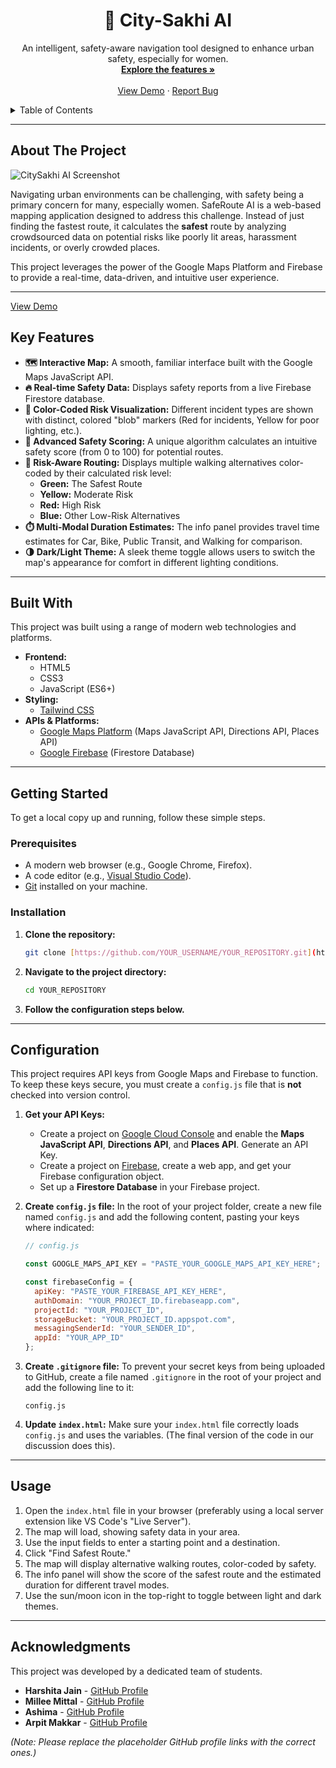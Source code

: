 <div align="center">
  <h1 align="center">📍 City-Sakhi AI</h1>
  <p align="center">
    An intelligent, safety-aware navigation tool designed to enhance urban safety, especially for women.
    <br />
    <a href="#about-the-project"><strong>Explore the features »</strong></a>
    <br />
    <br />
    <a href="https://arpitmakkar12.github.io/City-Sakhi-AI/">View Demo</a>
    ·
    <a href="https://github.com/ArpitMakkar12/City-Sakhi-AI/issues">Report Bug</a>
  </p>
</div>

<details>
  <summary>Table of Contents</summary>
  <ol>
    <li><a href="#about-the-project">About The Project</a></li>
    <li><a href="#key-features">Key Features</a></li>
    <li><a href="#built-with">Built With</a></li>
    <li><a href="#getting-started">Getting Started</a></li>
    <li><a href="#configuration">Configuration</a></li>
    <li><a href="#usage">Usage</a></li>
    <li><a href="#acknowledgments">Acknowledgments</a></li>
  </ol>
</details>

---

## About The Project

![CitySakhi AI Screenshot](https://drive.google.com/file/d/1ZzlAVbSeO4VfIgLa04A5q_q2HKKyohHM/view?usp=drive_link)

Navigating urban environments can be challenging, with safety being a primary concern for many, especially women. SafeRoute AI is a web-based mapping application designed to address this challenge. Instead of just finding the fastest route, it calculates the **safest** route by analyzing crowdsourced data on potential risks like poorly lit areas, harassment incidents, or overly crowded places.

This project leverages the power of the Google Maps Platform and Firebase to provide a real-time, data-driven, and intuitive user experience.

---
<a href="https://arpitmakkar12.github.io/City-Sakhi-AI/">View Demo</a>

## Key Features

* **🗺️ Interactive Map:** A smooth, familiar interface built with the Google Maps JavaScript API.
* **🔥 Real-time Safety Data:** Displays safety reports from a live Firebase Firestore database.
* **🎨 Color-Coded Risk Visualization:** Different incident types are shown with distinct, colored "blob" markers (Red for incidents, Yellow for poor lighting, etc.).
* **💯 Advanced Safety Scoring:** A unique algorithm calculates an intuitive safety score (from 0 to 100) for potential routes.
* **🚦 Risk-Aware Routing:** Displays multiple walking alternatives color-coded by their calculated risk level:
    * **Green:** The Safest Route
    * **Yellow:** Moderate Risk
    * **Red:** High Risk
    * **Blue:** Other Low-Risk Alternatives
* **⏱️ Multi-Modal Duration Estimates:** The info panel provides travel time estimates for Car, Bike, Public Transit, and Walking for comparison.
* **🌗 Dark/Light Theme:** A sleek theme toggle allows users to switch the map's appearance for comfort in different lighting conditions.

---

## Built With

This project was built using a range of modern web technologies and platforms.

* **Frontend:**
    * HTML5
    * CSS3
    * JavaScript (ES6+)
* **Styling:**
    * [Tailwind CSS](https://tailwindcss.com/)
* **APIs & Platforms:**
    * [Google Maps Platform](https://maps.google.com/) (Maps JavaScript API, Directions API, Places API)
    * [Google Firebase](https://firebase.google.com/) (Firestore Database)

---

## Getting Started

To get a local copy up and running, follow these simple steps.

### Prerequisites

* A modern web browser (e.g., Google Chrome, Firefox).
* A code editor (e.g., [Visual Studio Code](https://code.visualstudio.com/)).
* [Git](https://git-scm.com/downloads) installed on your machine.

### Installation

1.  **Clone the repository:**
    ```bash
    git clone [https://github.com/YOUR_USERNAME/YOUR_REPOSITORY.git](https://github.com/YOUR_USERNAME/YOUR_REPOSITORY.git)
    ```
2.  **Navigate to the project directory:**
    ```bash
    cd YOUR_REPOSITORY
    ```
3.  **Follow the configuration steps below.**

---

## Configuration

This project requires API keys from Google Maps and Firebase to function. To keep these keys secure, you must create a `config.js` file that is **not** checked into version control.

1.  **Get your API Keys:**
    * Create a project on [Google Cloud Console](https://console.cloud.google.com/) and enable the **Maps JavaScript API**, **Directions API**, and **Places API**. Generate an API Key.
    * Create a project on [Firebase](https://console.firebase.google.com/), create a web app, and get your Firebase configuration object.
    * Set up a **Firestore Database** in your Firebase project.

2.  **Create `config.js` file:**
    In the root of your project folder, create a new file named `config.js` and add the following content, pasting your keys where indicated:

    ```javascript
    // config.js

    const GOOGLE_MAPS_API_KEY = "PASTE_YOUR_GOOGLE_MAPS_API_KEY_HERE";

    const firebaseConfig = {
      apiKey: "PASTE_YOUR_FIREBASE_API_KEY_HERE",
      authDomain: "YOUR_PROJECT_ID.firebaseapp.com",
      projectId: "YOUR_PROJECT_ID",
      storageBucket: "YOUR_PROJECT_ID.appspot.com",
      messagingSenderId: "YOUR_SENDER_ID",
      appId: "YOUR_APP_ID"
    };
    ```

3.  **Create `.gitignore` file:**
    To prevent your secret keys from being uploaded to GitHub, create a file named `.gitignore` in the root of your project and add the following line to it:

    ```
    config.js
    ```

4.  **Update `index.html`:**
    Make sure your `index.html` file correctly loads `config.js` and uses the variables. (The final version of the code in our discussion does this).

---

## Usage

1.  Open the `index.html` file in your browser (preferably using a local server extension like VS Code's "Live Server").
2.  The map will load, showing safety data in your area.
3.  Use the input fields to enter a starting point and a destination.
4.  Click "Find Safest Route."
5.  The map will display alternative walking routes, color-coded by safety.
6.  The info panel will show the score of the safest route and the estimated duration for different travel modes.
7.  Use the sun/moon icon in the top-right to toggle between light and dark themes.

---

## Acknowledgments

This project was developed by a dedicated team of students.

* **Harshita Jain** - [GitHub Profile](https://github.com/harshita25221)
* **Millee Mittal** - [GitHub Profile](https://github.com/Millee-24)
* **Ashima** - [GitHub Profile](https://github.com/AshimaGosain)
* **Arpit Makkar** - [GitHub Profile](https://github.com/ArpitMakkar12)

*(Note: Please replace the placeholder GitHub profile links with the correct ones.)*
